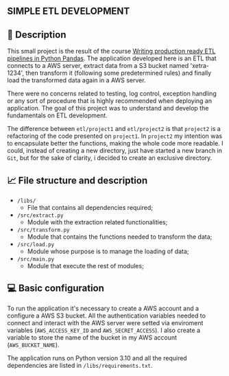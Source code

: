 ## SIMPLE ETL DEVELOPMENT

## 📜 Description
This small project is the result of the course [Writing production ready ETL pipelines in Python Pandas](https://www.udemy.com/course/writing-production-ready-etl-pipelines-in-python-pandas/).
The application developed here is an ETL that connects to a AWS server, extract 
data from a S3 bucket named 'xetra-1234', then transform it (following some predetermined
rules) and finally load the transformed data again in a AWS server. 

There were no concerns related to testing, log control, exception handling or any 
sort of procedure that is highly recommended when deploying an application. The goal
of this project was to understand and develop the fundamentals on ETL development.

The difference between `etl/project1` and `etl/project2` is that `project2` is a refactoring of the code presented on `project1`. In `project2` my intention was to encapsulate better the functions, making the whole code more readable. I could, instead of creating a new directory, just have started a new branch in `Git`, but for the sake of clarity, i decided to create an exclusive directory.

## 📈 File structure and description

* `/libs/`
    * File that contains all dependencies required;
* `/src/extract.py`
    * Module with the extraction related functionalities;
* `/src/transform.py`
    * Module that contains the functions needed to transform the data;
* `/src/load.py`
    * Module whose purpose is to manage the loading of data;
* `/src/main.py`
    * Module that execute the rest of modules;

## 💻 Basic configuration
To run the application it's necessary to create a AWS account and a configure a AWS S3 bucket. All the authentication variables needed to connect and interact with the AWS server were setted via enviroment variables (`AWS_ACCESS_KEY_ID` and `AWS_SECRET_ACCESS`). I also create a variable to store the name of the bucket in my AWS account (`AWS_BUCKET_NAME`).

The application runs on Python version 3.10 and all the required dependencies are listed in `/libs/requirements.txt`.